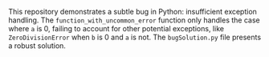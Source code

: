 This repository demonstrates a subtle bug in Python: insufficient exception handling.  The `function_with_uncommon_error` function only handles the case where `a` is 0, failing to account for other potential exceptions, like `ZeroDivisionError` when `b` is 0 and `a` is not.  The `bugSolution.py` file presents a robust solution.